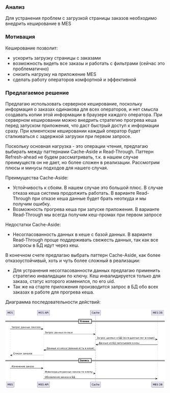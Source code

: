 ### Анализ
Для устранения проблем с загрузкой страницы заказов необходимо внедрить кеширование в MES
### Мотивация
Кеширование позволит:
- ускорить загрузку страницы с заказами
- возможность видеть все заказы и работать с фильтрами (сейчас это проблематично)
- снизить нагрузку на приложение MES
- сделать работу операторов комфортной и эффективной
### Предлагаемое решение
Предлагаю использовать серверное кеширование, поскольку информация о заказах одинакова для всех операторов, и нет смысла создавать копии этой информации в браузере каждого оператора. При серверном кешировании можно внедрить стратегию прогрева кеша перед запуском приложения, что даст быстрый доступ к информации сразу. При клиентском кешировании каждый оператор будет сталкиваться с задержкой загрузки при первом запросе.

Поскольку основная нагрузка - это операции чтения, предлагаю выбирать между паттернами Cache-Aside и Read-Through. Паттерн Refresh-ahead не будем рассматривать, т.к. в нашем случае преимуществ он не дает, но более сложен в реализации. Рассмотрим плюсы и минусы подходов для нашего случая.

Преимущества Cache-Aside:
 - Устойчивость к сбоям. В нашем случае это большой плюс. В случае отказа кеша система продолжить работать. В варианте Read-Through при отказе кеша данные будет брать неоткуда и мы получим ошибку.
 - Возможность прогрева кеша при запуске приложения. В варианте Read-Through мы всегда получим кеш-промах при первом запросе
 
Недостатки Cache-Aside:
 - Несогласованность данных в кеше с базой данных. В варианте Read-Through проще поддерживать свежесть данных, так как все запросы в БД идут через кеш.

В конечном счете предлагаю выбрать паттерн Cache-Aside, как более отказоустойчивый, хоть и чуть более сложный в реализации:
 - Для устранения несогласованности данных предлагаю применить стратегию инвалидации по ключу. Кеш инвалидируется только для заказа, статус которого изменился, по его uid.
- Так же на старте приложения производится запрос в БД обо всех заказах в работе для прогрева кеша.

Диаграмма последовательности действий:

![cache_sequence_diagram.png](cache_sequence_diagram.png)
